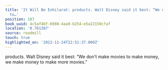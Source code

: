 ```yaml
---
title: 'It Will Be Exhilarat: products. Walt Disney said it best: “We don’t make movies
  to…'
position: 187
book_uuid: 4c5af46f-6980-4aa9-b254-e5a22150cfaf
location: '0.761387'
source: readmill
touch: true
highlighted_on: '2012-11-24T22:51:37.000Z'
---
```


products. Walt Disney said it best: “We don’t make movies to make money, we make money to make more movies.”